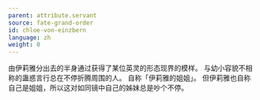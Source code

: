```yaml
---
parent: attribute.servant
source: fate-grand-order
id: chloe-von-einzbern
language: zh
weight: 0
---
```


由伊莉雅分出去的半身通过获得了某位英灵的形态现界的模样。
与幼小容貌不相称的蛊惑言行总在不停折腾周围的人。
自称「伊莉雅的姐姐」。
但伊莉雅也自称自己是姐姐，所以这对如同镜中自己的姊妹总是吵个不停。
